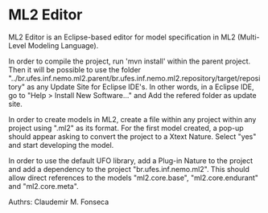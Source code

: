 # ML2 Editor

ML2 Editor is an Eclipse-based editor for model specification in ML2 (Multi-Level Modeling Language).

In order to compile the project, run 'mvn install' within the parent project. Then it will be possible to use the folder "../br.ufes.inf.nemo.ml2.parent/br.ufes.inf.nemo.ml2.repository/target/repository" as any Update Site for Eclipse IDE's. In other words, in a Eclipse IDE, go to "Help > Install New Software..." and Add the refered folder as update site.

In order to create models in ML2, create a file within any project within any project using ".ml2" as its format. For the first model created, a pop-up should appear asking to convert the project to a Xtext Nature. Select "yes" and start developing the model.

In order to use the default UFO library, add a Plug-in Nature to the project and add a dependency to the project "br.ufes.inf.nemo.ml2". This should allow direct references to the models "ml2.core.base", "ml2.core.endurant" and "ml2.core.meta".

Authrs:
  Claudemir M. Fonseca
